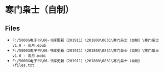 # 寒门枭士（自制）

## Files

- `F:/5000G电子书\06-书库更新（201911）\201808\0831\寒门枭士（自制）\寒门枭士v1.0 - 高月.epub`
- `F:/5000G电子书\06-书库更新（201911）\201808\0831\寒门枭士（自制）\寒门枭士v1.0 - 高月.mobi`
- `F:/5000G电子书\06-书库更新（201911）\201808\0831\寒门枭士（自制）\files.txt`

